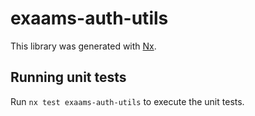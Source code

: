 # exaams-auth-utils

This library was generated with [Nx](https://nx.dev).

## Running unit tests

Run `nx test exaams-auth-utils` to execute the unit tests.
